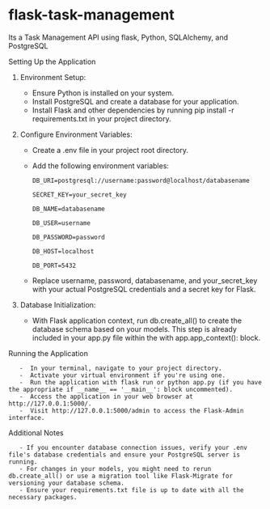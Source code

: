 # flask-task-management
Its a Task Management API using flask, Python, SQLAlchemy, and PostgreSQL

Setting Up the Application

1. Environment Setup:
    -  Ensure Python is installed on your system.
    -  Install PostgreSQL and create a database for your application.
    -  Install Flask and other dependencies by running pip install -r requirements.txt in your project directory.
  
2. Configure Environment Variables:
    -  Create a .env file in your project root directory.
    -  Add the following environment variables:

           DB_URI=postgresql://username:password@localhost/databasename
       
           SECRET_KEY=your_secret_key
       
           DB_NAME=databasename
       
           DB_USER=username
       
           DB_PASSWORD=password
       
           DB_HOST=localhost
       
           DB_PORT=5432
     -  Replace username, password, databasename, and your_secret_key with your actual PostgreSQL credentials and a secret key for Flask.

  3. Database Initialization:
     -  With Flask application context, run db.create_all() to create the database schema based on your models. This step is already included in your app.py file within the with app.app_context(): block.
    
Running the Application

       -  In your terminal, navigate to your project directory.
       -  Activate your virtual environment if you're using one.
       -  Run the application with flask run or python app.py (if you have the appropriate if __name__ == '__main__': block uncommented).
       -  Access the application in your web browser at http://127.0.0.1:5000/.
       -  Visit http://127.0.0.1:5000/admin to access the Flask-Admin interface.

Additional Notes


       - If you encounter database connection issues, verify your .env file's database credentials and ensure your PostgreSQL server is running.
       - For changes in your models, you might need to rerun db.create_all() or use a migration tool like Flask-Migrate for versioning your database schema.
       - Ensure your requirements.txt file is up to date with all the necessary packages.
